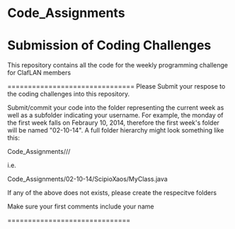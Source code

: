 Code_Assignments
================

Submission of Coding Challenges
==============================

This repository contains all the code for the weekly programming challenge for ClafLAN members

===============================
Please Submit your respose to the  coding challenges into this repository.

Submit/commit your code into the folder representing the current week as well as a subfolder indicating your username.  For example, the monday of the first week falls on Febraury 10, 2014, therefore the first week's folder will be named "02-10-14".  A full folder hierarchy might look something like this:

Code_Assignments/<week>/<username>/<files-go-here>

i.e.

Code_Assignments/02-10-14/ScipioXaos/MyClass.java

If any of the above does not exists, please create the respecitve folders

Make sure your first comments include your name


==============================

